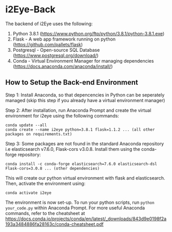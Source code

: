 # i2Eye-Back
The backend of i2Eye uses the following:
1. Python 3.8.1 (https://www.python.org/ftp/python/3.8.1/python-3.8.1.exe)
2. Flask - A web app framework running on python (https://github.com/pallets/flask)
3. Postgresql - Open-source SQL Database (https://www.postgresql.org/download/)
4. Conda - Virtual Environment Manager for managing dependencies (https://docs.anaconda.com/anaconda/install/)

## How to Setup the Back-end Environment
Step 1: Install Anaconda, so that depencencies in Python can be seperately managed (skip this step if you already have a virtual environment manager)

Step 2: After installation, run Anaconda Prompt and create the virtual environment for i2eye using the following commands:
```
conda update --all
conda create --name i2eye python=3.8.1 flask=1.1.2 ... (all other packages on requirements.txt)
```
Step 3: Some packages are not found in the standard Anaconda repository i.e elasticsearch v7.6.0, Flask-cors v3.0.8. Install them using the conda-forge repository: 
```
conda install -c conda-forge elasticsearch=7.6.0 elasticsearch-dsl Flask-cors=3.0.8 ... (other dependencies)
``` 

This will create our python virtual environment with flask and elasticsearch. Then, activate the environment using:
```
conda activate i2eye
```
The environment is now set-up. To run your python scripts, run `python your_code.py` within Anaconda Prompt.
For more useful Anaconda commands, refer to the cheatsheet at https://docs.conda.io/projects/conda/en/latest/_downloads/843d9e0198f2a193a3484886fa28163c/conda-cheatsheet.pdf

